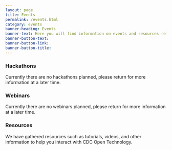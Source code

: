 ```yaml
---
layout: page
title: Events
permalink: /events.html
category: events
banner-heading: Events
banner-text: Here you will find information on events and resources relating to CDC Open Technology. Please keep checking back for more information.
banner-button-text:
banner-button-link:
banner-button-title:
---
```


### Hackathons
Currently there are no hackathons planned, please return for more information at a later time.

### Webinars
Currently there are no webinars planned, please return for more information at a later time.

### Resources
We have gathered resources such as tutorials, videos, and other information to help you interact with CDC Open Technology.